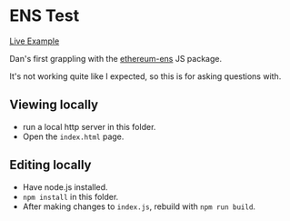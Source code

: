 # ENS Test

[Live Example](https://flyswatter.github.io/ens-test/)

Dan's first grappling with the [ethereum-ens](https://www.npmjs.com/package/ethereum-ens) JS package.

It's not working quite like I expected, so this is for asking questions with.

## Viewing locally

- run a local http server in this folder.
- Open the `index.html` page.

## Editing locally

- Have node.js installed.
- `npm install` in this folder.
- After making changes to `index.js`, rebuild with `npm run build`.

